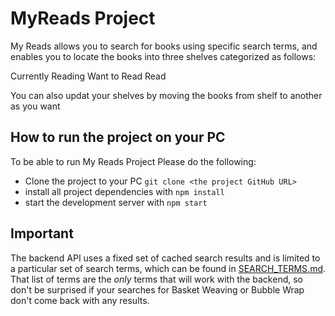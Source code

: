# MyReads Project

My Reads allows you to search for books using specific search terms, and enables you to locate the books into three shelves categorized as follows:

Currently Reading
Want to Read
Read

You can also updat your shelves by moving the books from shelf to another as you want

## How to run the project on your PC

To be able to run My Reads Project Please do the following:

* Clone the project to your PC `git clone <the project GitHub URL>`
* install all project dependencies with `npm install`
* start the development server with `npm start`


## Important
The backend API uses a fixed set of cached search results and is limited to a particular set of search terms, which can be found in [SEARCH_TERMS.md](SEARCH_TERMS.md). That list of terms are the _only_ terms that will work with the backend, so don't be surprised if your searches for Basket Weaving or Bubble Wrap don't come back with any results.
